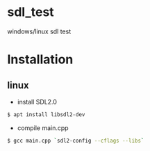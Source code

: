 # sdl_test
windows/linux sdl test

# Installation

## linux

* install SDL2.0

```sh
$ apt install libsdl2-dev
```

* compile main.cpp

```sh
$ gcc main.cpp `sdl2-config --cflags --libs`
```

